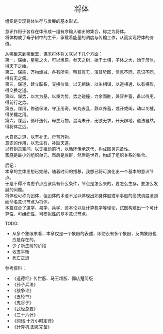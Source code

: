 <center><font size=5>将体</font></center>

组织是实现将体生存与发展的基本形式。<br>

意识作用于各存在体形成一组有序输入输出的集合，称之为将体。<br/>
将体构成了母子树中的主干，承载着能量的调度与传输工作，从而实现将体的价值。<br/>

从哪里来到哪里去，谋求将体将关联以下几个方面：<br/>
第一，谋始，星星之火，可以燎原。参天之树，始于土壤，子体之大，始于母体，得天下之始。<br/>
第二，谋需，万物熵减，各有所需。察其有无，演其势图，信息不同，意识不同，得有无之需。<br/>
第三，谋道，建立联系，交换价值。以无相缺，以生相谋，以道相通，以有相盈，得交换之道。<br/>
第四，谋势，以大为基，以重为势。势之碰撞，力余而胜，兼容并蓄，备以待用，得前行之势。<br/>
第五，谋用，修道保法，守正用奇。转丸去乱，静以养蓄，或开或阖，动以关楗，得关楗之用。<br/>
第六，谋远，循环迭代，母生万物。混沌未开，无欲无求，开天辟地，道法自然，得将体之远。<br/>

大自然之道，以有补无，母育万物。<br/>
意识的作用，以无生有，补缺天道。<br/>
以有刻录空间，以无推动前行，以循环传承迭代，构成图灵完备性。<br/>
家庭是最小的组织单元，然后是族群，然后是世界，构成了组织关系的集合。<br/>

后记：<br/>
本章的主体思想已完结，随着时间的推移，我想已将可演化出一个基本的意识节点。<br/>
于是不得不考虑节点应该具有什么条件，节点是怎么来的，要怎么生存，要怎么发展的问题。<br/>
将体也可称为团体，但团体的术语不足以体现出如身体般或军事般的高效调度法则而命名意识节点为将体。<br/>
本篇综合了道学、易学、兵学、资本论以及计算机学等理论，试图构建出一个可计算性、可组织性、可模拟性的基本意识节点。<br/>

TODO:
* 从多个象限来看，本章仅是一个象限的表述，即使没有多个象限，反向象限也应是存在的。<br/>
* 少了新生前的阶段
* 收支平衡
* 死亡之迫

参考资料：
* 《道德经》传世版、马王堆版、郭店楚简版
* 《孙子兵法》
* 《战争论》
* 《五轮书》
* 《鬼谷子》
* 《武经总要》
* 《三十六计》
* 《网络.十万小时定律》
* 《计算机.图灵完备》

